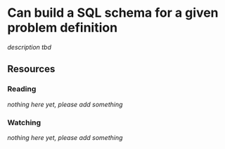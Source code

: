 # Can build a SQL schema for a given problem definition

_description tbd_

## Resources

### Reading

_nothing here yet, please add something_

### Watching

_nothing here yet, please add something_
